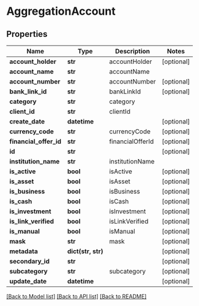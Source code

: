 # AggregationAccount

## Properties
Name | Type | Description | Notes
------------ | ------------- | ------------- | -------------
**account_holder** | **str** | accountHolder | [optional] 
**account_name** | **str** | accountName | 
**account_number** | **str** | accountNumber | [optional] 
**bank_link_id** | **str** | bankLinkId | [optional] 
**category** | **str** | category | 
**client_id** | **str** | clientId | 
**create_date** | **datetime** |  | [optional] 
**currency_code** | **str** | currencyCode | [optional] 
**financial_offer_id** | **str** | financialOfferId | [optional] 
**id** | **str** |  | [optional] 
**institution_name** | **str** | institutionName | 
**is_active** | **bool** | isActive | [optional] 
**is_asset** | **bool** | isAsset | [optional] 
**is_business** | **bool** | isBusiness | [optional] 
**is_cash** | **bool** | isCash | [optional] 
**is_investment** | **bool** | isInvestment | [optional] 
**is_link_verified** | **bool** | isLinkVerified | [optional] 
**is_manual** | **bool** | isManual | [optional] 
**mask** | **str** | mask | [optional] 
**metadata** | **dict(str, str)** |  | [optional] 
**secondary_id** | **str** |  | [optional] 
**subcategory** | **str** | subcategory | [optional] 
**update_date** | **datetime** |  | [optional] 

[[Back to Model list]](../README.md#documentation-for-models) [[Back to API list]](../README.md#documentation-for-api-endpoints) [[Back to README]](../README.md)


